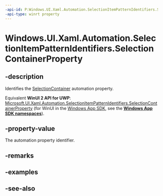 ```yaml
---
-api-id: P:Windows.UI.Xaml.Automation.SelectionItemPatternIdentifiers.SelectionContainerProperty
-api-type: winrt property
---
```


<!-- Property syntax
public Windows.UI.Xaml.Automation.AutomationProperty SelectionContainerProperty { get; }
-->

# Windows.UI.Xaml.Automation.SelectionItemPatternIdentifiers.SelectionContainerProperty

## -description
Identifies the [SelectionContainer](../windows.ui.xaml.automation.provider/iselectionitemprovider_selectioncontainer.md) automation property.

Equivalent **WinUI 2 API for UWP**: [Microsoft.UI.Xaml.Automation.SelectionItemPatternIdentifiers.SelectionContainerProperty](/windows/winui/api/microsoft.ui.xaml.automation.selectionitempatternidentifiers.selectioncontainerproperty) (for WinUI in the [Windows App SDK](/windows/apps/windows-app-sdk/), see the **[Windows App SDK namespaces](/windows/windows-app-sdk/api/winrt/)**).

## -property-value
The automation property identifier.

## -remarks

## -examples

## -see-also
